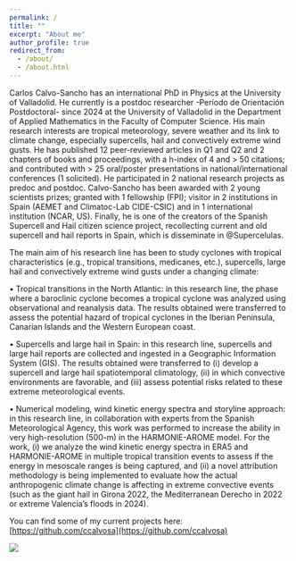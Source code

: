 ```yaml
---
permalink: /
title: ""
excerpt: "About me"
author_profile: true
redirect_from: 
  - /about/
  - /about.html
---
```



Carlos Calvo-Sancho has an international PhD in Physics at the University of Valladolid. He currently is a postdoc researcher -Período de Orientación Postdoctoral- since 2024 at the University of Valladolid in the Department of Applied Mathematics in the Faculty of Computer Science. His main research interests are tropical meteorology, severe weather and its link to climate change, especially supercells, hail and convectively extreme wind gusts. He has published 12 peer-reviewed articles in Q1 and Q2 and 2 chapters of books and proceedings, with a h-index of 4 and > 50 citations; and contributed with > 25 oral/poster presentations in national/international conferences (1 solicited). He participated in 2 national research projects as predoc and postdoc. Calvo-Sancho has been awarded with 2 young scientists prizes; granted with 1 fellowship (FPI); visitor in 2 institutions in Spain (AEMET and Climatoc-Lab CIDE-CSIC) and in 1 international institution (NCAR, US). Finally, he is one of the creators of the Spanish Supercell and Hail citizen science project, recollecting current and old supercell and hail reports in Spain, which is disseminate in @Supercelulas. 

The main aim of his research line has been to study cyclones with tropical characteristics (e.g., tropical transitions, medicanes, etc.), supercells, large hail and convectively extreme wind gusts under a changing climate: 

•	Tropical transitions in the North Atlantic: in this research line, the phase where a baroclinic cyclone becomes a tropical cyclone was analyzed using observational and reanalysis data. The results obtained were transferred to assess the potential hazard of tropical cyclones in the Iberian Peninsula, Canarian Islands and the Western European coast. 

•	Supercells and large hail in Spain: in this research line, supercells and large hail reports are collected and ingested in a Geographic Information System (GIS). The results obtained were transferred to (i) develop a supercell and large hail spatiotemporal climatology, (ii) in which convective environments are favorable, and (iii) assess potential risks related to these extreme meteorological events. 

•	Numerical modeling, wind kinetic energy spectra and storyline approach: in this research line, in collaboration with experts from the Spanish Meteorological Agency, this work was performed to increase the ability in very high-resolution (500-m) in the HARMONIE-AROME model. For the work, (i) we analyze the wind kinetic energy spectra in ERA5 and HARMONIE-AROME in multiple tropical transition events to assess if the energy in mesoscale ranges is being captured, and (ii) a novel attribution methodology is being implemented to evaluate how the actual anthropogenic climate change is affecting in extreme convective events (such as the giant hail in Girona 2022, the Mediterranean Derecho in 2022 or extreme Valencia’s floods in 2024).   

You can find some of my current projects here: [https://github.com/ccalvosa](https://github.com/ccalvosa)
  


![](http://ccalvosa.github.io/images/TMAX_ZGZ.gif)

